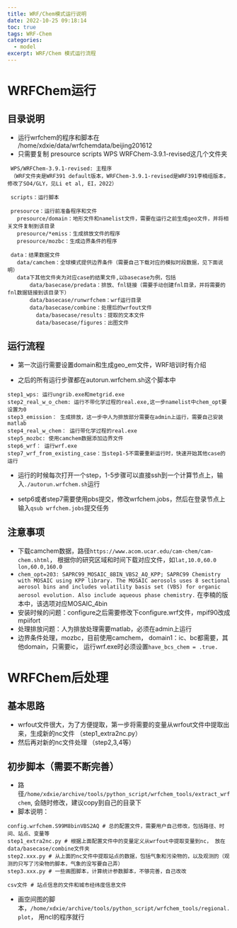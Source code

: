 ```yaml
---
title: WRF/Chem模式运行说明
date: 2022-10-25 09:18:14
toc: true
tags: WRF-Chem
categories:
  - model
excerpt: WRF/Chem 模式运行流程
---
```


# WRFChem运行

## 目录说明

-  运行wrfchem的程序和脚本在 /home/xdxie/data/wrfchemdata/beijing201612
-  只需要复制 presource  scripts  WPS WRFChem-3.9.1-revised这几个文件夹

 ```shell
  WPS/WRFChem-3.9.1-revised: 主程序
  （WRF文件夹是WRF391 default版本，WRFChem-3.9.1-revised是WRF391李楠组版本，修改了SO4/GLY，见Li et al, EI，2022）
  
  scripts：运行脚本
  
  presource：运行前准备程序和文件
  	presource/domain：地形文件和namelist文件，需要在运行之前生成geo文件，并将相关文件复制到该目录
  	presource/*emiss：生成排放文件的程序
  	presource/mozbc：生成边界条件的程序
  
  data：结果数据文件
  	data/camchem：全球模式提供边界条件（需要自己下载对应的模拟时段数据，见下面说明）
  	data下其他文件夹为对应case的结果文件,以basecase为例，包括
  		data/basecase/predata：排放、fnl链接（需要手动创建fnl目录，并将需要的fnl数据链接到该目录下）
  		data/basecase/runwrfchem：wrf运行目录
  		data/basecase/combine：处理后的wrfout文件
          data/basecase/results：提取的文本文件
          data/basecase/figures：出图文件
 ```

## 运行流程

- 第一次运行需要设置domain和生成geo_em文件，WRF培训时有介绍

- 之后的所有运行步骤都在autorun.wrfchem.sh这个脚本中

```shell
step1_wps: 运行ungrib.exe和metgrid.exe
step2_real_w_o_chem: 运行不带化学过程的real.exe,这一步namelist中chem_opt要设置为0
step3_emission： 生成排放，这一步中人为排放部分需要在admin上运行，需要自己安装matlab
step4_real_w_chem： 运行带化学过程的real.exe
step5_mozbc: 使用camchem数据添加边界文件
step6_wrf： 运行wrf.exe
step7_wrf_from_existing_case：当step1-5不需要重新运行时，快速开始其他case的运行
```

- 运行的时候每次打开一个step，1-5步骤可以直接ssh到一个计算节点上，输入```./autorun.wrfchem.sh```运行

- setp6或者step7需要使用pbs提交，修改wrfchem.jobs，然后在登录节点上输入```qsub wrfchem.jobs```提交任务

  

## 注意事项

- 下载camchem数据，路径```https://www.acom.ucar.edu/cam-chem/cam-chem.shtml```， 根据你的研究区域和时间下载对应文件，如```lat,10.0,60.0 lon,60.0,160.0 ```
- ```chem_opt=203: SAPRC99_MOSAIC_8BIN_VBS2_AQ_KPP; SAPRC99 Chemistry with MOSAIC using KPP library. The MOSAIC aerosols uses 8 sectional aerosol bins and includes volatility basis set (VBS) for organic aerosol evolution. Also include aqueous phase chemistry.``` 在李楠的版本中，该选项对应MOSAIC_4bin
- 安装时候的问题：configure之后需要修改下configure.wrf文件，mpif90改成mpiifort
- 处理排放问题：人为排放处理需要matlab，必须在admin上运行
- 边界条件处理，mozbc，目前使用camchem， domain1：ic、bc都需要，其他domain，只需要ic， 运行wrf.exe时必须设置```have_bcs_chem = .true. ```



# WRFChem后处理

## 基本思路

- wrfout文件很大，为了方便提取，第一步将需要的变量从wrfout文件中提取出来，生成新的nc文件 （step1_extra2nc.py）
- 然后再对新的nc文件处理 （step2,3,4等）

## 初步脚本（需要不断完善）

- 路径```/home/xdxie/archive/tools/python_script/wrfchem_tools/extract_wrfchem```, 会随时修改，建议copy到自己的目录下
- 脚本说明：

```shell
config.wrfchem.S99M8binVBS2AQ # 总的配置文件，需要用户自己修改，包括路径、时间、站点、变量等
step1_extra2nc.py # 根据上面配置文件中的变量定义从wrfout中提取变量到nc， 放在data/basecase/combine文件夹
step2.xxx.py # 从上面的nc文件中提取站点的数据，包括气象和污染物的，以及观测的（观测的只写了污染物的脚本，气象的没写要自己弄）
step3.xxx.py # 一些画图脚本，计算统计参数脚本，不够完善，自己改改

csv文件 # 站点信息的文件和城市经纬度信息文件
```

- 画空间图的脚本，```/home/xdxie/archive/tools/python_script/wrfchem_tools/regional.plot```， 用ncl的程序就行